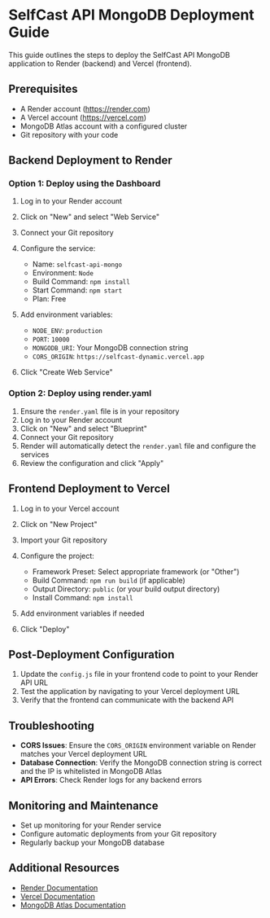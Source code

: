 # SelfCast API MongoDB Deployment Guide

This guide outlines the steps to deploy the SelfCast API MongoDB application to Render (backend) and Vercel (frontend).

## Prerequisites

- A Render account (https://render.com)
- A Vercel account (https://vercel.com)
- MongoDB Atlas account with a configured cluster
- Git repository with your code

## Backend Deployment to Render

### Option 1: Deploy using the Dashboard

1. Log in to your Render account
2. Click on "New" and select "Web Service"
3. Connect your Git repository
4. Configure the service:
   - Name: `selfcast-api-mongo`
   - Environment: `Node`
   - Build Command: `npm install`
   - Start Command: `npm start`
   - Plan: Free

5. Add environment variables:
   - `NODE_ENV`: `production`
   - `PORT`: `10000`
   - `MONGODB_URI`: Your MongoDB connection string
   - `CORS_ORIGIN`: `https://selfcast-dynamic.vercel.app`

6. Click "Create Web Service"

### Option 2: Deploy using render.yaml

1. Ensure the `render.yaml` file is in your repository
2. Log in to your Render account
3. Click on "New" and select "Blueprint"
4. Connect your Git repository
5. Render will automatically detect the `render.yaml` file and configure the services
6. Review the configuration and click "Apply"

## Frontend Deployment to Vercel

1. Log in to your Vercel account
2. Click on "New Project"
3. Import your Git repository
4. Configure the project:
   - Framework Preset: Select appropriate framework (or "Other")
   - Build Command: `npm run build` (if applicable)
   - Output Directory: `public` (or your build output directory)
   - Install Command: `npm install`

5. Add environment variables if needed

6. Click "Deploy"

## Post-Deployment Configuration

1. Update the `config.js` file in your frontend code to point to your Render API URL
2. Test the application by navigating to your Vercel deployment URL
3. Verify that the frontend can communicate with the backend API

## Troubleshooting

- **CORS Issues**: Ensure the `CORS_ORIGIN` environment variable on Render matches your Vercel deployment URL
- **Database Connection**: Verify the MongoDB connection string is correct and the IP is whitelisted in MongoDB Atlas
- **API Errors**: Check Render logs for any backend errors

## Monitoring and Maintenance

- Set up monitoring for your Render service
- Configure automatic deployments from your Git repository
- Regularly backup your MongoDB database

## Additional Resources

- [Render Documentation](https://render.com/docs)
- [Vercel Documentation](https://vercel.com/docs)
- [MongoDB Atlas Documentation](https://docs.atlas.mongodb.com/)
